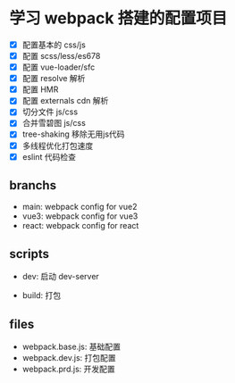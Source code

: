 # 学习 webpack 搭建的配置项目

- [x] 配置基本的 css/js
- [x] 配置 scss/less/es678
- [x] 配置 vue-loader/sfc  
- [x] 配置 resolve 解析
- [x] 配置 HMR
- [x] 配置 externals cdn 解析
- [x] 切分文件 js/css
- [x] 合并雪碧图 js/css
- [x] tree-shaking 移除无用js代码
- [x] 多线程优化打包速度
- [x] eslint 代码检查

## branchs

- main: webpack config for vue2
- vue3: webpack config for vue3
- react: webpack config for react

## scripts

- dev: 启动 dev-server

- build: 打包

## files

- webpack.base.js: 基础配置
- webpack.dev.js: 打包配置
- webpack.prd.js: 开发配置


